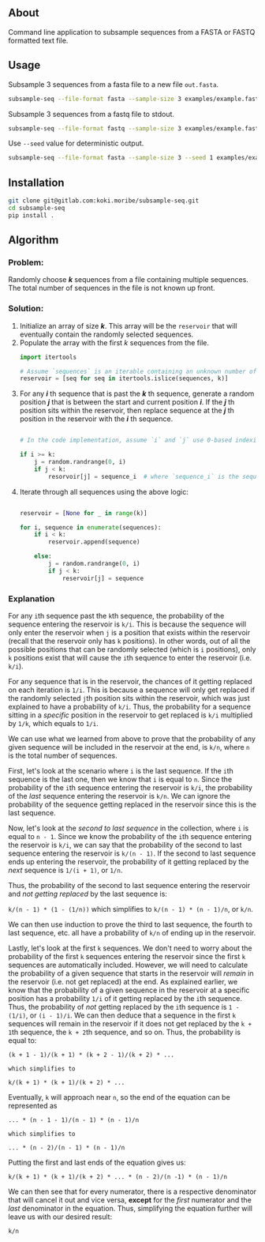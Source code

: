 ##  About
Command line application to subsample sequences from a FASTA or FASTQ formatted text file.

## Usage

Subsample 3 sequences from a fasta file to a new file `out.fasta`.
```bash
subsample-seq --file-format fasta --sample-size 3 examples/example.fasta out.fasta
```

Subsample 3 sequences from a fastq file to stdout.
```bash
subsample-seq --file-format fastq --sample-size 3 examples/example.fastq -
```

Use `--seed` value for deterministic output.
```bash
subsample-seq --file-format fasta --sample-size 3 --seed 1 examples/example.fasta out.fasta
```

## Installation

```bash
git clone git@gitlab.com:koki.moribe/subsample-seq.git
cd subsample-seq
pip install .
```


## Algorithm
### Problem:
Randomly choose ***k*** sequences from a file containing multiple sequences. The total number of sequences in the file is not known up front.

### Solution:
1. Initialize an array of size ***k***. This array will be the `reservoir` that will eventually contain the randomly selected sequences.
1. Populate the array with the first *k* sequences from the file.
    ```python
    import itertools

    # Assume `sequences` is an iterable containing an unknown number of sequences
    reservoir = [seq for seq in itertools.islice(sequences, k)]
    ```
1. For any ***i*** th sequence that is past the ***k*** th sequence, generate a random position ***j*** that is between the start and current position ***i***. If the ***j*** th position sits within the reservoir, then replace sequence at the ***j*** th position in the reservoir with the ***i*** th sequence.
    ```python

    # In the code implementation, assume `i` and `j` use 0-based indexing.

    if i >= k:
        j = random.randrange(0, i)
        if j < k:
            resorvoir[j] = sequence_i  # where `sequence_i` is the sequence found at index `i`
    ```
1. Iterate through all sequences using the above logic:
    ```python

    reservoir = [None for _ in range(k)]

    for i, sequence in enumerate(sequences):
        if i < k:
            reservoir.append(sequence)

        else:
            j = random.randrange(0, i)
            if j < k:
                reservoir[j] = sequence
    ```

### Explanation
For any `i`th sequence past the `k`th sequence, the probability of the sequence entering the reservoir is `k/i`. This is because the sequence will only enter the reservoir when `j` is a position that exists within the reservoir (recall that the reservoir only has `k` positions). In other words, out of all the possible positions that can be randomly selected (which is `i` positions), only `k` positions exist that will cause the `i`th sequence to enter the reservoir (i.e. `k/i`).

For any sequence that is in the reservoir, the chances of it getting replaced on each iteration is `1/i`. This is because a sequence will only get replaced if the randomly selected  `j`th position sits within the reservoir, which was just explained to have a probability of `k/i`. Thus, the probability for a sequence sitting in a *specific* position in the reservoir to get replaced is `k/i` multiplied by `1/k`, which equals to `1/i`.

We can use what we learned from above to prove that the probability of any given sequence will be included in the reservoir at the end, is `k/n`, where `n` is the total number of sequences.

First, let's look at the scenario where `i` is the last sequence. If the `i`th sequence is the last one, then we know that `i` is equal to `n`. Since the probability of the `i`th sequence entering the reservoir is `k/i`, the probability of the *last* sequence entering the reservoir is `k/n`. We can ignore the probability of the sequence getting replaced in the reservoir since this is the last sequence.

Now, let's look at the *second to last sequence* in the collection, where `i` is equal to `n - 1`. Since we know the probability of the `i`th sequence entering the reservoir is `k/i`, we can say that the probability of the second to last sequence entering the reservoir is `k/(n - 1)`. If the second to last sequence ends up entering the reservoir, the probability of it getting replaced by the *next* sequence is `1/(i + 1)`, or `1/n`.

Thus, the probability of the second to last sequence entering the reservoir and *not getting replaced* by the last sequence is:

`k/(n - 1) * (1 - (1/n))` which simplifies to `k/(n - 1) * (n - 1)/n`, or `k/n`.

We can then use induction to prove the third to last sequence, the fourth to last sequence, etc. all have a probability of `k/n` of ending up in the reservoir.

Lastly, let's look at the first `k` sequences. We don't need to worry about the probability of the first `k` sequences entering the reservoir since the first `k` sequences are automatically included. However, we will need to calculate the probability of a given sequence that starts in the reservoir will *remain* in the reservoir (i.e. not get replaced) at the end. As explained earlier, we know that the probability of a given sequence in the reservoir at a specific position has a probability `1/i` of it getting replaced by the `i`th sequence. Thus, the probability of *not* getting replaced by the `i`th sequence is `1 - (1/i)`, or `(i - 1)/i`. We can then deduce that a sequence in the first `k` sequences will remain in the reservoir if it does not get replaced by the `k + 1`th sequence, the `k + 2`th sequence, and so on. Thus, the probability is equal to:
```
(k + 1 - 1)/(k + 1) * (k + 2 - 1)/(k + 2) * ...

which simplifies to

k/(k + 1) * (k + 1)/(k + 2) * ...
```

Eventually, `k` will approach near `n`, so the end of the equation can be represented as
```
... * (n - 1 - 1)/(n - 1) * (n - 1)/n

which simplifies to

... * (n - 2)/(n - 1) * (n - 1)/n
```

Putting the first and last ends of the equation gives us:
```
k/(k + 1) * (k + 1)/(k + 2) * ... * (n - 2)/(n -1) * (n - 1)/n
```
We can then see that for every numerator, there is a respective denominator that will cancel it out and vice versa, **except** for the *first* numerator and the *last* denominator in the equation. Thus, simplifying the equation further will leave us with our desired result:
```
k/n
```
